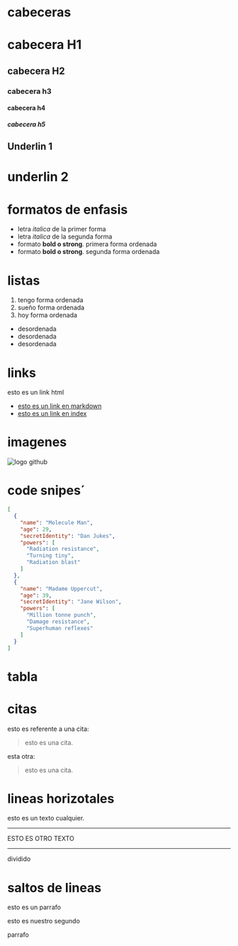 # cabeceras 
# cabecera H1
## cabecera H2
### cabecera h3
#### cabecera h4
##### cabecera h5


Underlin 1
--------------

underlin 2
========
# formatos de enfasis
- letra *italica* de la primer forma
- letra _italica_ de la segunda forma
- formato **bold o strong**. primera forma ordenada
- formato __bold o strong__. segunda forma ordenada 

# listas
1. tengo forma ordenada
2. sueño forma ordenada
3. hoy forma ordenada
- desordenada
- desordenada
- desordenada

# links
<a herf="htto://www,google.com"> esto es un link html</a>
- [esto es un link en markdown](htto://www,google.com)
- [esto es un link en index](index.html)

# imagenes
![logo github](https://imageog.flaticon.com/icons/png/512/25/25231.png?size=1200x630f&pad=10,10,10,10&ext=png&bg=FFFFFFFF)


# code snipes´
```JSON
[
  {
    "name": "Molecule Man",
    "age": 29,
    "secretIdentity": "Dan Jukes",
    "powers": [
      "Radiation resistance",
      "Turning tiny",
      "Radiation blast"
    ]
  },
  {
    "name": "Madame Uppercut",
    "age": 39,
    "secretIdentity": "Jane Wilson",
    "powers": [
      "Million tonne punch",
      "Damage resistance",
      "Superhuman reflexes"
    ]
  }
]
```
# tabla
# citas
esto es referente a una cita: 
> esto es una cita.

esta otra:

> esto es una cita.

# lineas horizotales

esto es un texto cualquier.

---
ESTO ES OTRO TEXTO 
***
dividido


# saltos de lineas 
esto es un parrafo

esto es nuestro segundo 

parrafo 










